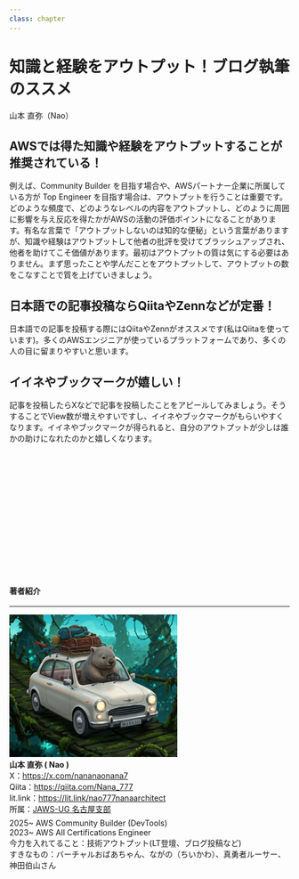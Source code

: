 ```yaml
---
class: chapter
---
```


# 知識と経験をアウトプット！ブログ執筆のススメ

<div class="flush-right">
山本 直弥（Nao）
</div>


## AWSでは得た知識や経験をアウトプットすることが推奨されている！
例えば、Community Builder を目指す場合や、AWSパートナー企業に所属している方が Top Engineer を目指す場合は、アウトプットを行うことは重要です。どのような頻度で、どのようなレベルの内容をアウトプットし、どのように周囲に影響を与え反応を得たかがAWSの活動の評価ポイントになることがあります。有名な言葉で「アウトプットしないのは知的な便秘」という言葉がありますが、知識や経験はアウトプットして他者の批評を受けてブラッシュアップされ、他者を助けてこそ価値があります。最初はアウトプットの質は気にする必要はありません。まず思ったことや学んだことをアウトプットして、アウトプットの数をこなすことで質を上げていきましょう。

## 日本語での記事投稿ならQiitaやZennなどが定番！
日本語での記事を投稿する際にはQiitaやZennがオススメです(私はQiitaを使っています)。多くのAWSエンジニアが使っているプラットフォームであり、多くの人の目に留まりやすいと思います。

## イイネやブックマークが嬉しい！
記事を投稿したらXなどで記事を投稿したことをアピールしてみましょう。そうすることでView数が増えやすいですし、イイネやブックマークがもらいやすくなります。イイネやブックマークが得られると、自分のアウトプットが少しは誰かの助けになれたのかと嬉しくなります。

　  
　  
　  
　  
　  
　  
　  
　  
　  
　  
　  



#### 著者紹介

---

<div class="author-profile">
    <img src="images/naosan.jpg" width="60%">
    <div>
        <div>
            <b>山本 直弥 ( Nao )</b></br> 
            X：<a href="https://x.com/nananaonana7">https://x.com/nananaonana7</a></br> 
            Qiita：<a href="https://qiita.com/Nana_777">https://qiita.com/Nana_777</a></br> 
            lit.link：<a href="https://qiita.com/Nana_777">https://lit.link/nao777nanaarchitect</a></br> 
            所属：<a href="https://jawsug-nagoya.connpass.com/">JAWS-UG 名古屋支部</a>
        </div>
    </div>
</div>
<p style="margin-top: 0.5em; margin-bottom: 2em;">
2025~ AWS Community Builder (DevTools) </br> 
2023~ AWS All Certifications Engineer </br> 
今力を入れてること：技術アウトプット(LT登壇、ブログ投稿など) </br> 
すきなもの：バーチャルおばあちゃん、ながの（ちいかわ）、真勇者ルーサー、神田伯山さん </br> 
</p>